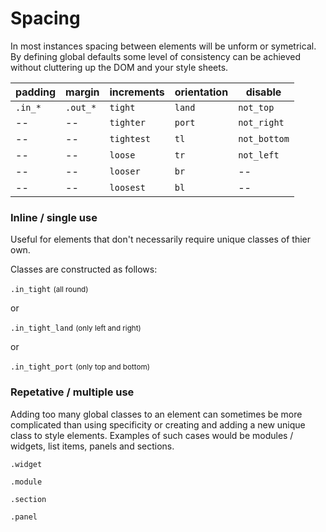 # Spacing

In most instances spacing between elements will be unform or symetrical. By defining global defaults some level of consistency can be achieved without cluttering up the DOM and your style sheets.

| padding | margin | increments | orientation | disable |
| -- | -- | -- | -- | -- |
| `.in_*` | `.out_*` | `tight` |`land` | `not_top` |
| -- | -- | `tighter` | `port` | `not_right` |
| -- | -- | `tightest` | `tl` | `not_bottom` |
| -- | -- | `loose` | `tr` | `not_left` |
| -- | -- | `looser` | `br` | -- |
| -- | -- | `loosest` | `bl` | -- |

### Inline / single use

Useful for elements that don't necessarily require unique classes of thier own.

Classes are constructed as follows:

`.in_tight` <small>(all round)</small>

or

`.in_tight_land` <small>(only left and right)</small>

or

`.in_tight_port` <small>(only top and bottom)</small>

### Repetative / multiple use

Adding too many global classes to an element can sometimes be more complicated than using specificity or creating and adding a new unique class to style elements. Examples of such cases would be modules / widgets, list items, panels and sections.


`.widget`

`.module`

`.section`

`.panel`
